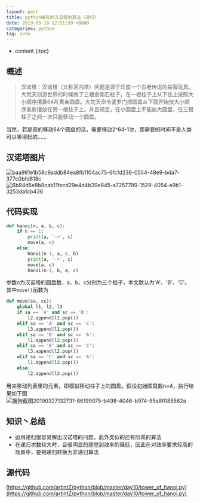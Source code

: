```yaml
---
layout: post
title: python编写的汉诺塔的算法（递归）
date: 2019-03-18 12:51:59 +0800
categories: python
tag: note
---
```


* content
{:toc}


## 概述

> 汉诺塔：汉诺塔（又称河内塔）问题是源于印度一个古老传说的益智玩具。大梵天创造世界的时候做了三根金刚石柱子，在一根柱子上从下往上按照大小顺序摞着64片黄金圆盘。大梵天命令婆罗门把圆盘从下面开始按大小顺序重新摆放在另一根柱子上。并且规定，在小圆盘上不能放大圆盘，在三根柱子之间一次只能移动一个圆盘。

当然，若是真的移动64个圆盘的话，需要移动2^64-1次，那需要的时间不是人类可以等得起的……

## 汉诺塔图片

![baa991e1b58c9addb84ea8fb1104ac75-6fcfd236-0554-48e9-bda7-377c0bfd818c](https://md-image-1258527510.cos.ap-shanghai.myqcloud.com/baa991e1b58c9addb84ea8fb1104ac75-6fcfd236-0554-48e9-bda7-377c0bfd818c.jpg)
![6b84d5e8b8cab11fecd29e4d4b39e845-a7257789-1529-4054-a9b1-3253da1cb436](https://md-image-1258527510.cos.ap-shanghai.myqcloud.com/6b84d5e8b8cab11fecd29e4d4b39e845-a7257789-1529-4054-a9b1-3253da1cb436.gif)

## 代码实现

```py
def hanoi(n, a, b, c):
    if n == 1:
        print(a, '->', c)
        move(a, c)
    else:
        hanoi(n-1, a, c, b)
        print(a, '->', c)
        move(a, c)
        hanoi(n-1, b, a, c)
```

参数n为汉诺塔的圆盘数，a、b、c分别为三个柱子，本文默认为'A'、'B'、'C'。其中`move()`函数为

```py
def move(sa, sc):
    global l1, l2, l3
    if sa == 'A' and sc == 'B':
        l2.append(l1.pop())
    elif sa == 'A' and sc == 'C':
        l3.append(l1.pop())
    elif sa == 'B' and sc == 'A':
        l1.append(l2.pop())
    elif sa == 'B' and sc == 'C':
        l3.append(l2.pop())
    elif sa == 'C' and sc == 'A':
        l1.append(l3.pop())
    else:
        l2.append(l3.pop())
```

用来移动列表里的元素，即模拟移动柱子上的圆盘。假设初始圆盘数n=4，执行结果如下图
![搜狗截图20190327132731-86199075-b498-4046-b974-85a8f088562a](https://md-image-1258527510.cos.ap-shanghai.myqcloud.com/搜狗截图20190327132731-86199075-b498-4046-b974-85a8f088562a.png)

## 知识丶总结

* 运用递归很容易解出汉诺塔的问题，此外类似的还有阶乘的算法
* 在递归次数较大时，会很明显的感觉到效率的降低，因此在对效率要求较高的场景中，要把递归转换为非递归算法

## 源代码

[https://github.com/artintZ/python/blob/master/day10/tower_of_hanoi.py](https://github.com/artintZ/python/blob/master/day10/tower_of_hanoi.py)
